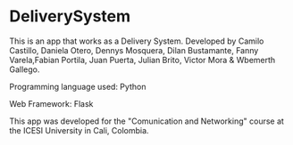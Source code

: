 # DeliverySystem

This is an app that works as a Delivery System.
Developed by Camilo Castillo, Daniela Otero, Dennys Mosquera, Dilan Bustamante, 
Fanny Varela,Fabian Portila, Juan Puerta, Julian Brito, Victor Mora & Wbemerth Gallego.

Programming language used: Python

Web Framework: Flask

This app was developed for the "Comunication and Networking" course at the ICESI University in Cali, Colombia.
